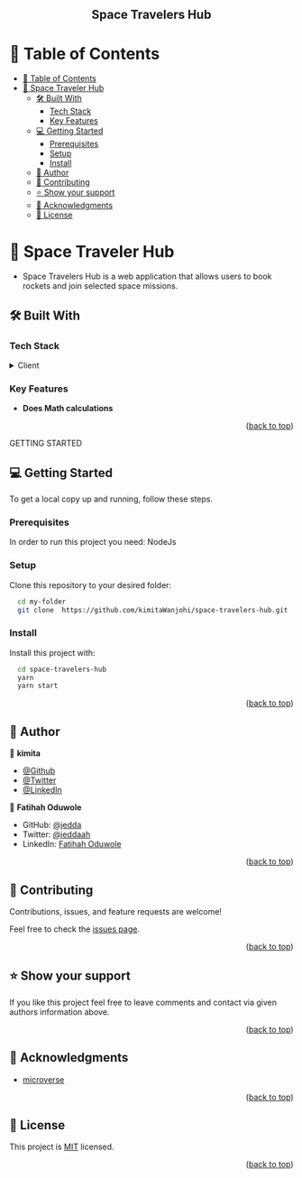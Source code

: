 <div align="center">

  <h2><b>Space Travelers Hub</b></h2>

</div>

<!-- TABLE OF CONTENTS -->

# 📗 Table of Contents

- [📗 Table of Contents](#-table-of-contents)
- [📖 Space Traveler Hub ](#-space-traveler-hub-)
  - [🛠 Built With ](#-built-with-)
    - [Tech Stack ](#tech-stack-)
    - [Key Features ](#key-features-)
    <!-- - [🚀 Live Demo](#-live-demo) -->
  - [💻 Getting Started ](#-getting-started-)
    - [Prerequisites](#prerequisites)
    - [Setup](#setup)
    - [Install](#install)
  - [👥 Author ](#-author-)
  - [🤝 Contributing ](#-contributing-)
  - [⭐️ Show your support ](#️-show-your-support-)
  - [🙏 Acknowledgments ](#-acknowledgments-)
  - [📝 License ](#-license-)

<!-- PROJECT DESCRIPTION -->

# 📖 Space Traveler Hub <a name="about-project"></a>

- Space Travelers Hub is a web application that allows users to book rockets and join selected space missions.

## 🛠 Built With <a name="built-with"></a>

### Tech Stack <a name="tech-stack"></a>

<details>
  <summary>Client</summary>
  <ul>
    <li>Reactjs</li>
    <li>Redux</li>
    <li>Tailwindcss </li>
  </ul>
</details>

<!-- Features -->

### Key Features <a name="key-features"></a>

- **Does Math calculations**

<p align="right">(<a href="#readme-top">back to top</a>)</p>

<!-- LIVE DEMO -->

<!-- ## 🚀 Live Demo
https://space-travelers-hub-app.netlify.app/


<p align="right">(<a href="#readme-top">back to top</a>)</p> -->

GETTING STARTED

## 💻 Getting Started <a name="getting-started"></a>

To get a local copy up and running, follow these steps.

### Prerequisites

In order to run this project you need: NodeJs

### Setup

Clone this repository to your desired folder:

```sh
  cd my-folder
  git clone  https://github.com/kimitaWanjohi/space-travelers-hub.git
```

### Install

Install this project with:

```sh
  cd space-travelers-hub
  yarn
  yarn start
```

<p align="right">(<a href="#readme-top">back to top</a>)</p>

<!-- AUTHORS -->

## 👥 Author <a name="authors"></a>

👤 **kimita**

- [@Github](https://github.com/kimitawanjohi)
- [@Twitter](https://twitter.com/kimitaw)
- [@LinkedIn](https://linkedin.com/in/kimitawanjohi)

👤 **Fatihah Oduwole**

- GitHub: [@jedda](https://github.com/jeddaa)
- Twitter: [@jeddaah](https://twitter.com/_jeddaah)
- LinkedIn: [Fatihah Oduwole](https://www.linkedin.com/in/fatihahoduwole)

<p align="right">(<a href="#readme-top">back to top</a>)</p>

## 🤝 Contributing <a name="contributing"></a>

Contributions, issues, and feature requests are welcome!

Feel free to check the [issues page](https://github.com/kimitaWanjohi/space-travelers-hub/issues).

<p align="right">(<a href="#readme-top">back to top</a>)</p>

## ⭐️ Show your support <a name="support"></a>

If you like this project feel free to leave comments and contact via given authors information above.

<p align="right">(<a href="#readme-top">back to top</a>)</p>

## 🙏 Acknowledgments <a name="acknowledgements"></a>

- [microverse](https://www.microverse.org/)

<p align="right">(<a href="#readme-top">back to top</a>)</p>

## 📝 License <a name="license"></a>

This project is [MIT](./LICENSE) licensed.

<p align="right">(<a href="#readme-top">back to top</a>)</p>
